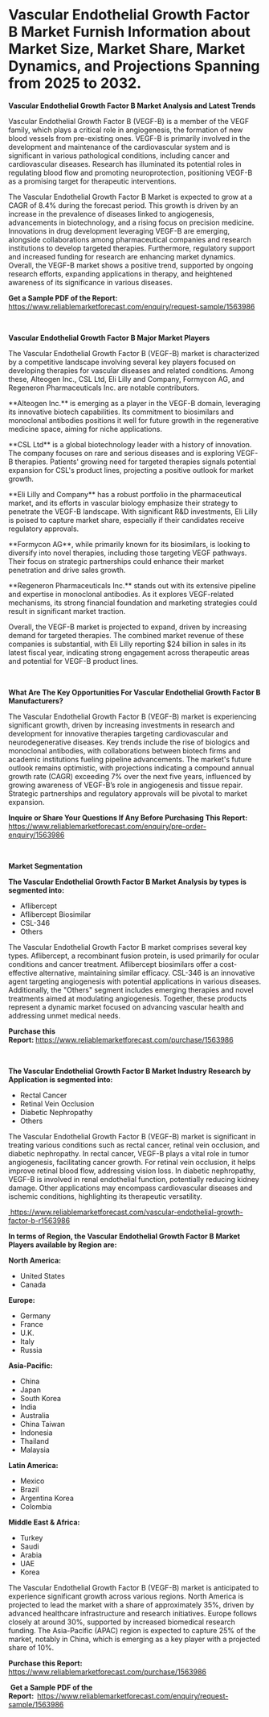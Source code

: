 <p><h1>Vascular Endothelial Growth Factor B Market Furnish Information about Market Size, Market Share, Market Dynamics, and Projections Spanning from 2025 to 2032.</h1></p><p><strong>Vascular Endothelial Growth Factor B Market Analysis and Latest Trends</strong></p>
<p><p>Vascular Endothelial Growth Factor B (VEGF-B) is a member of the VEGF family, which plays a critical role in angiogenesis, the formation of new blood vessels from pre-existing ones. VEGF-B is primarily involved in the development and maintenance of the cardiovascular system and is significant in various pathological conditions, including cancer and cardiovascular diseases. Research has illuminated its potential roles in regulating blood flow and promoting neuroprotection, positioning VEGF-B as a promising target for therapeutic interventions.</p><p>The Vascular Endothelial Growth Factor B Market is expected to grow at a CAGR of 8.4% during the forecast period. This growth is driven by an increase in the prevalence of diseases linked to angiogenesis, advancements in biotechnology, and a rising focus on precision medicine. Innovations in drug development leveraging VEGF-B are emerging, alongside collaborations among pharmaceutical companies and research institutions to develop targeted therapies. Furthermore, regulatory support and increased funding for research are enhancing market dynamics. Overall, the VEGF-B market shows a positive trend, supported by ongoing research efforts, expanding applications in therapy, and heightened awareness of its significance in various diseases.</p></p>
<p><strong>Get a Sample PDF of the Report:&nbsp;</strong> <a href="https://www.reliablemarketforecast.com/enquiry/request-sample/1563986?utm_campaign=3214&utm_medium=2&utm_source=Github&utm_content=ia&utm_term=19042025&utm_id=vascular-endothelial-growth-factor-b">https://www.reliablemarketforecast.com/enquiry/request-sample/1563986</a></p>
<p>&nbsp;</p>
<p><strong>Vascular Endothelial Growth Factor B Major Market Players</strong></p>
<p><p>The Vascular Endothelial Growth Factor B (VEGF-B) market is characterized by a competitive landscape involving several key players focused on developing therapies for vascular diseases and related conditions. Among these, Alteogen Inc., CSL Ltd, Eli Lilly and Company, Formycon AG, and Regeneron Pharmaceuticals Inc. are notable contributors.</p><p>**Alteogen Inc.** is emerging as a player in the VEGF-B domain, leveraging its innovative biotech capabilities. Its commitment to biosimilars and monoclonal antibodies positions it well for future growth in the regenerative medicine space, aiming for niche applications.</p><p>**CSL Ltd** is a global biotechnology leader with a history of innovation. The company focuses on rare and serious diseases and is exploring VEGF-B therapies. Patients' growing need for targeted therapies signals potential expansion for CSL's product lines, projecting a positive outlook for market growth.</p><p>**Eli Lilly and Company** has a robust portfolio in the pharmaceutical market, and its efforts in vascular biology emphasize their strategy to penetrate the VEGF-B landscape. With significant R&D investments, Eli Lilly is poised to capture market share, especially if their candidates receive regulatory approvals.</p><p>**Formycon AG**, while primarily known for its biosimilars, is looking to diversify into novel therapies, including those targeting VEGF pathways. Their focus on strategic partnerships could enhance their market penetration and drive sales growth.</p><p>**Regeneron Pharmaceuticals Inc.** stands out with its extensive pipeline and expertise in monoclonal antibodies. As it explores VEGF-related mechanisms, its strong financial foundation and marketing strategies could result in significant market traction.</p><p>Overall, the VEGF-B market is projected to expand, driven by increasing demand for targeted therapies. The combined market revenue of these companies is substantial, with Eli Lilly reporting $24 billion in sales in its latest fiscal year, indicating strong engagement across therapeutic areas and potential for VEGF-B product lines.</p></p>
<p>&nbsp;</p>
<p><strong>What Are The Key Opportunities For Vascular Endothelial Growth Factor B Manufacturers?</strong></p>
<p><p>The Vascular Endothelial Growth Factor B (VEGF-B) market is experiencing significant growth, driven by increasing investments in research and development for innovative therapies targeting cardiovascular and neurodegenerative diseases. Key trends include the rise of biologics and monoclonal antibodies, with collaborations between biotech firms and academic institutions fueling pipeline advancements. The market's future outlook remains optimistic, with projections indicating a compound annual growth rate (CAGR) exceeding 7% over the next five years, influenced by growing awareness of VEGF-B’s role in angiogenesis and tissue repair. Strategic partnerships and regulatory approvals will be pivotal to market expansion.</p></p>
<p><strong>Inquire or Share Your Questions If Any Before Purchasing This Report:</strong> <a href="https://www.reliablemarketforecast.com/enquiry/pre-order-enquiry/1563986?utm_campaign=3214&utm_medium=2&utm_source=Github&utm_content=ia&utm_term=19042025&utm_id=vascular-endothelial-growth-factor-b">https://www.reliablemarketforecast.com/enquiry/pre-order-enquiry/1563986</a></p>
<p>&nbsp;</p>
<p><strong>Market Segmentation</strong></p>
<p><strong>The Vascular Endothelial Growth Factor B Market Analysis by types is segmented into:</strong></p>
<p><ul><li>Aflibercept</li><li>Aflibercept Biosimilar</li><li>CSL-346</li><li>Others</li></ul></p>
<p><p>The Vascular Endothelial Growth Factor B market comprises several key types. Aflibercept, a recombinant fusion protein, is used primarily for ocular conditions and cancer treatment. Aflibercept biosimilars offer a cost-effective alternative, maintaining similar efficacy. CSL-346 is an innovative agent targeting angiogenesis with potential applications in various diseases. Additionally, the "Others" segment includes emerging therapies and novel treatments aimed at modulating angiogenesis. Together, these products represent a dynamic market focused on advancing vascular health and addressing unmet medical needs.</p></p>
<p><strong>Purchase this Report:&nbsp;</strong><a href="https://www.reliablemarketforecast.com/purchase/1563986?utm_campaign=3214&utm_medium=2&utm_source=Github&utm_content=ia&utm_term=19042025&utm_id=vascular-endothelial-growth-factor-b">https://www.reliablemarketforecast.com/purchase/1563986</a></p>
<p>&nbsp;</p>
<p><strong>The Vascular Endothelial Growth Factor B Market Industry Research by Application is segmented into:</strong></p>
<p><ul><li>Rectal Cancer</li><li>Retinal Vein Occlusion</li><li>Diabetic Nephropathy</li><li>Others</li></ul></p>
<p><p>The Vascular Endothelial Growth Factor B (VEGF-B) market is significant in treating various conditions such as rectal cancer, retinal vein occlusion, and diabetic nephropathy. In rectal cancer, VEGF-B plays a vital role in tumor angiogenesis, facilitating cancer growth. For retinal vein occlusion, it helps improve retinal blood flow, addressing vision loss. In diabetic nephropathy, VEGF-B is involved in renal endothelial function, potentially reducing kidney damage. Other applications may encompass cardiovascular diseases and ischemic conditions, highlighting its therapeutic versatility.</p></p>
<p><a href="https://www.reliablemarketforecast.com/vascular-endothelial-growth-factor-b-r1563986?utm_campaign=3214&utm_medium=2&utm_source=Github&utm_content=ia&utm_term=19042025&utm_id=vascular-endothelial-growth-factor-b">&nbsp;https://www.reliablemarketforecast.com/vascular-endothelial-growth-factor-b-r1563986</a></p>
<p><strong>In terms of Region, the Vascular Endothelial Growth Factor B Market Players available by Region are:</strong></p>
<p>
    <p> <strong> North America: </strong>
        <ul>
            <li>United States</li>
            <li>Canada</li>
        </ul>
        </p> 
    <p> <strong> Europe: </strong>
        <ul>
            <li>Germany</li>
            <li>France</li>
            <li>U.K.</li>
            <li>Italy</li>
            <li>Russia</li>
        </ul>
        </p> 
    <p> <strong> Asia-Pacific: </strong>
        <ul>
            <li>China</li>
            <li>Japan</li>
            <li>South Korea</li>
            <li>India</li>
            <li>Australia</li>
            <li>China Taiwan</li>
            <li>Indonesia</li>
            <li>Thailand</li>
            <li>Malaysia</li>
        </ul>
        </p> 
    <p> <strong> Latin America: </strong>
        <ul>
            <li>Mexico</li>
            <li>Brazil</li>
            <li>Argentina Korea</li>
            <li>Colombia</li>
        </ul>
        </p> 
    <p> <strong> Middle East & Africa: </strong>
        <ul>
            <li>Turkey</li>
            <li>Saudi</li>
            <li>Arabia</li>
            <li>UAE</li>
            <li>Korea</li>
        </ul>
    </p>
    </p>
<p><p>The Vascular Endothelial Growth Factor B (VEGF-B) market is anticipated to experience significant growth across various regions. North America is projected to lead the market with a share of approximately 35%, driven by advanced healthcare infrastructure and research initiatives. Europe follows closely at around 30%, supported by increased biomedical research funding. The Asia-Pacific (APAC) region is expected to capture 25% of the market, notably in China, which is emerging as a key player with a projected share of 10%.</p></p>
<p><strong>Purchase this Report: </strong><a href="https://www.reliablemarketforecast.com/purchase/1563986?utm_campaign=3214&utm_medium=2&utm_source=Github&utm_content=ia&utm_term=19042025&utm_id=vascular-endothelial-growth-factor-b">https://www.reliablemarketforecast.com/purchase/1563986</a></p>
<p>&nbsp;<strong>Get a Sample PDF of the Report:&nbsp;&nbsp;</strong><a href="https://www.reliablemarketforecast.com/enquiry/request-sample/1563986?utm_campaign=3214&utm_medium=2&utm_source=Github&utm_content=ia&utm_term=19042025&utm_id=vascular-endothelial-growth-factor-b">https://www.reliablemarketforecast.com/enquiry/request-sample/1563986</a></p>
<p><strong></strong></p>
<p><p></p><p></p><p></p></p>